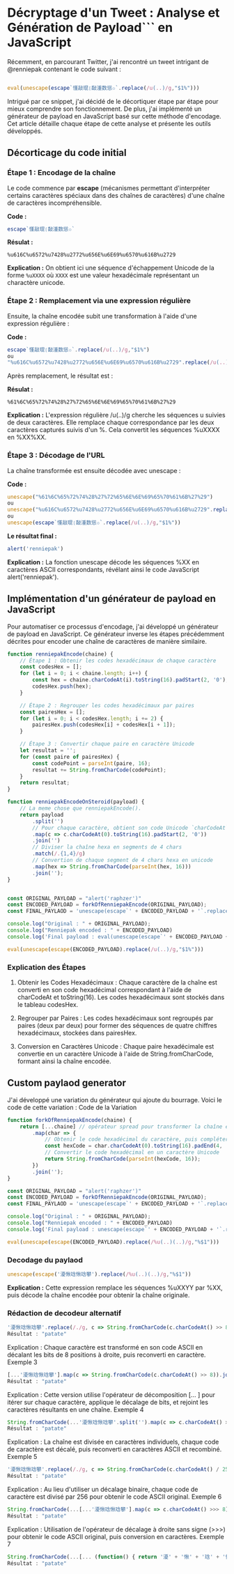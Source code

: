 # Décryptage d'un Tweet : Analyse et Génération de Payload``` en JavaScript

Récemment, en parcourant Twitter, j'ai rencontré un tweet intrigant de @renniepak contenant le code suivant :

```javascript

eval(unescape(escape`慬敲琨❲敮湩数慫✩`.replace(/u(..)/g,"$1%")))
```

Intrigué par ce snippet, j'ai décidé de le décortiquer étape par étape pour mieux comprendre son fonctionnement. De plus, j'ai implémenté un générateur de payload en JavaScript basé sur cette méthode d'encodage. Cet article détaille chaque étape de cette analyse et présente les outils développés.

## Décorticage du code initial

### Étape 1 : Encodage de la chaîne

Le code commence par **escape** (mécanismes permettant d'interpréter certains caractères spéciaux dans des chaînes de caractères) d'une chaîne de caractères incompréhensible.

**Code :**

```javascript
escape`慬敲琨❲敮湩数慫✩`
```

**Résulat :**

```plain-text
%u616C%u6572%u7428%u2772%u656E%u6E69%u6570%u616B%u2729
```

**Explication :** On obtient ici une séquence d'échappement Unicode de la forme `%uXXXX` où `XXXX` est une valeur hexadécimale représentant un charactère unicode.

### Étape 2 : Remplacement via une expression régulière

Ensuite, la chaîne encodée subit une transformation à l'aide d'une expression régulière :

**Code :**

```javascript
escape`慬敲琨❲敮湩数慫✩`.replace(/u(..)/g,"$1%")
ou
"%u616C%u6572%u7428%u2772%u656E%u6E69%u6570%u616B%u2729".replace(/u(..)/g,"$1%")
```

Après remplacement, le résultat est :

**Résulat :**

```plain-text
%61%6C%65%72%74%28%27%72%65%6E%6E%69%65%70%61%6B%27%29
```

**Explication :** L'expression régulière /u(..)/g cherche les séquences u suivies de deux caractères. Elle remplace chaque correspondance par les deux caractères capturés suivis d'un %. Cela convertit les séquences %uXXXX en %XX%XX.

### Étape 3 : Décodage de l'URL

La chaîne transformée est ensuite décodée avec unescape :

**Code :**

```javascript
unescape("%61%6C%65%72%74%28%27%72%65%6E%6E%69%65%70%61%6B%27%29")
ou 
unescape("%u616C%u6572%u7428%u2772%u656E%u6E69%u6570%u616B%u2729".replace(/u(..)/g,"$1%"))
ou
unescape(escape`慬敲琨❲敮湩数慫✩`.replace(/u(..)/g,"$1%"))
```

**Le résultat final :**

```javascript
alert('renniepak')
```

**Explication :** La fonction unescape décode les séquences %XX en caractères ASCII correspondants, révélant ainsi le code JavaScript alert('renniepak').

## Implémentation d'un générateur de payload en JavaScript

Pour automatiser ce processus d'encodage, j'ai développé un générateur de payload en JavaScript. Ce générateur inverse les étapes précédemment décrites pour encoder une chaîne de caractères de manière similaire.

```javascript
function renniepakEncode(chaine) {
    // Étape 1 : Obtenir les codes hexadécimaux de chaque caractère
    const codesHex = [];
    for (let i = 0; i < chaine.length; i++) {
        const hex = chaine.charCodeAt(i).toString(16).padStart(2, '0');
        codesHex.push(hex);
    }

    // Étape 2 : Regrouper les codes hexadécimaux par paires
    const pairesHex = [];
    for (let i = 0; i < codesHex.length; i += 2) {
        pairesHex.push(codesHex[i] + codesHex[i + 1]);
    }

    // Étape 3 : Convertir chaque paire en caractère Unicode
    let resultat = '';
    for (const paire of pairesHex) {
        const codePoint = parseInt(paire, 16);
        resultat += String.fromCharCode(codePoint);
    }
    return resultat;
}

function renniepakEncodeOnSteroid(payload) {
    // La meme chose que renniepakEncode().
    return payload
        .split('')
        // Pour chaque caractère, obtient son code Unicode `charCodeAt`, le convertit en hexadécimal `toString` et ajoute un hexa de bourrage si nécessaire
        .map(c => c.charCodeAt(0).toString(16).padStart(2, '0'))
        .join('')
        // Diviser la chaîne hexa en segments de 4 chars
        .match(/.{1,4}/g)
        // Convertion de chaque segment de 4 chars hexa en unicode
        .map(hex => String.fromCharCode(parseInt(hex, 16)))
        .join('');
}


const ORIGINAL_PAYLOAD = "alert('raphzer')"
const ENCODED_PAYLOAD = forkOfRenniepakEncode(ORIGINAL_PAYLOAD);
const FINAL_PAYLAOD = 'unescape(escape`' + ENCODED_PAYLOAD + '`.replace(/u(..)/g,"$1%"))'

console.log("Original : " + ORIGINAL_PAYLOAD);
console.log("Renniepak encoded : " + ENCODED_PAYLOAD)
console.log('Final payload : eval(unescape(escape`' + ENCODED_PAYLOAD + '`.replace(/u(..)/g,"$1%")))')

eval(unescape(escape(ENCODED_PAYLOAD).replace(/u(..)/g,"$1%")))
```

### Explication des Étapes

1. Obtenir les Codes Hexadécimaux :
Chaque caractère de la chaîne est converti en son code hexadécimal correspondant à l'aide de charCodeAt et toString(16). Les codes hexadécimaux sont stockés dans le tableau codesHex.

2. Regrouper par Paires :
Les codes hexadécimaux sont regroupés par paires (deux par deux) pour former des séquences de quatre chiffres hexadécimaux, stockées dans pairesHex.

3. Conversion en Caractères Unicode :
Chaque paire hexadécimale est convertie en un caractère Unicode à l'aide de String.fromCharCode, formant ainsi la chaîne encodée.

## Custom paylaod generator

J'ai développé une variation du générateur qui ajoute du bourrage. Voici le code de cette variation :
Code de la Variation

```javascript
function forkOfRenniepakEncode(chaine) {
    return [...chaine] // opérateur spread pour transformer la chaîne en tableau de caractères.
        .map(char => {
            // Obtenir le code hexadécimal du caractère, puis compléter à 4 chiffres avec '99'
            const hexCode = char.charCodeAt(0).toString(16).padEnd(4, '99');
            // Convertir le code hexadécimal en un caractère Unicode
            return String.fromCharCode(parseInt(hexCode, 16));
        })
        .join('');
}

const ORIGINAL_PAYLOAD = "alert('raphzer')"
const ENCODED_PAYLOAD = forkOfRenniepakEncode(ORIGINAL_PAYLOAD);
const FINAL_PAYLAOD = 'unescape(escape`' + ENCODED_PAYLOAD + '`.replace(/u(..)/g,"$1%"))'

console.log("Original : " + ORIGINAL_PAYLOAD);
console.log("Renniepak encoded : " + ENCODED_PAYLOAD)
console.log('Final payload : unescape(escape`' + ENCODED_PAYLOAD + '`.replace(/%u(..)(..)/g,"%$1"))')

eval(unescape(escape(ENCODED_PAYLOAD).replace(/%u(..)(..)/g,"%$1")))
```

### Decodage du paylaod

```javascript
unescape(escape('瀀愀琀愀琀攀').replace(/%u(..)(..)/g,"%$1"))
```

**Explication :** Cette expression remplace les séquences %uXXYY par %XX, puis décode la chaîne encodée pour obtenir la chaîne originale.

### Rédaction de decodeur alternatif

```javascript
'瀀愀琀愀琀攀'.replace(/./g, c => String.fromCharCode(c.charCodeAt() >> 8))
Résultat : "patate"
```

Explication : Chaque caractère est transformé en son code ASCII en décalant les bits de 8 positions à droite, puis reconverti en caractère.
Exemple 3

```javascript
[...'瀀愀琀愀琀攀'].map(c => String.fromCharCode(c.charCodeAt() >> 8)).join('')
Résultat : "patate"
```

Explication : Cette version utilise l'opérateur de décomposition [... ] pour itérer sur chaque caractère, applique le décalage de bits, et rejoint les caractères résultants en une chaîne.
Exemple 4

```javascript
String.fromCharCode(...'瀀愀琀愀琀攀'.split('').map(c => c.charCodeAt() >> 8))
Résultat : "patate"
```

Explication : La chaîne est divisée en caractères individuels, chaque code de caractère est décalé, puis reconverti en caractères ASCII et recombiné.
Exemple 5

```javascript
'瀀愀琀愀琀攀'.replace(/./g, c => String.fromCharCode(c.charCodeAt() / 256))
Résultat : "patate"
```

Explication : Au lieu d'utiliser un décalage binaire, chaque code de caractère est divisé par 256 pour obtenir le code ASCII original.
Exemple 6

```javascript
String.fromCharCode(...[...'瀀愀琀愀琀攀'].map(c => c.charCodeAt() >>> 8))
Résultat : "patate"
```

Explication : Utilisation de l'opérateur de décalage à droite sans signe (>>>) pour obtenir le code ASCII original, puis conversion en caractères.
Exemple 7

```javascript
String.fromCharCode(...[... (function() { return '瀀' + '愀' + '琀' + '愀' + '琀'+ '攀'; })()].map(c => c.charCodeAt() >>> 8))
Résultat : "patate"
```
